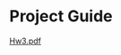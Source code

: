 # Project Guide

[Hw3.pdf](https://github.com/nesrinsimsek/computer-programming-project3/files/11344385/Hw3.pdf)
